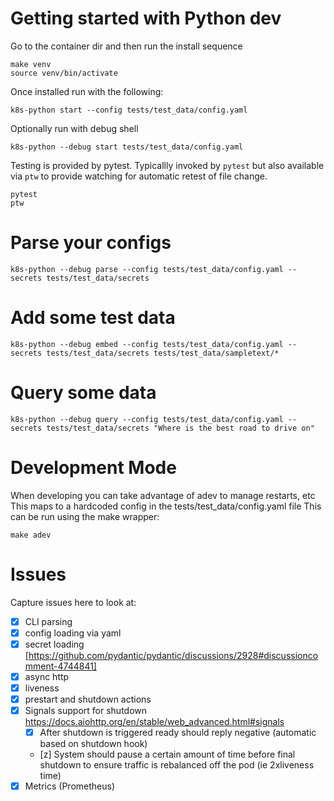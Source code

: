 
# Getting started with Python dev

Go to the container dir and then run the install sequence

    make venv
    source venv/bin/activate

Once installed run with the following:

    k8s-python start --config tests/test_data/config.yaml

Optionally run with debug shell

    k8s-python --debug start tests/test_data/config.yaml

Testing is provided by pytest. Typicallly invoked by `pytest` but also available via `ptw` to provide watching for automatic retest of file change.

    pytest
    ptw

# Parse your configs

    k8s-python --debug parse --config tests/test_data/config.yaml --secrets tests/test_data/secrets

# Add some test data

    k8s-python --debug embed --config tests/test_data/config.yaml --secrets tests/test_data/secrets tests/test_data/sampletext/*

# Query some data

    k8s-python --debug query --config tests/test_data/config.yaml --secrets tests/test_data/secrets "Where is the best road to drive on"

# Development Mode

When developing you can take advantage of adev to manage restarts, etc
This maps to a hardcoded config in the tests/test_data/config.yaml file
This can be run using the make wrapper:

    make adev

# Issues

Capture issues here to look at:

* [x] CLI parsing
* [x] config loading via yaml
* [x] secret loading [https://github.com/pydantic/pydantic/discussions/2928#discussioncomment-4744841]
* [x] async http
* [x] liveness
* [x] prestart and shutdown actions
* [x] Signals support for shutdown https://docs.aiohttp.org/en/stable/web_advanced.html#signals
  * [x] After shutdown is triggered ready should reply negative (automatic based on shutdown hook)
  * [z] System should pause a certain amount of time before final shutdown to ensure traffic is rebalanced off the pod (ie 2xliveness time)
* [x] Metrics (Prometheus)
